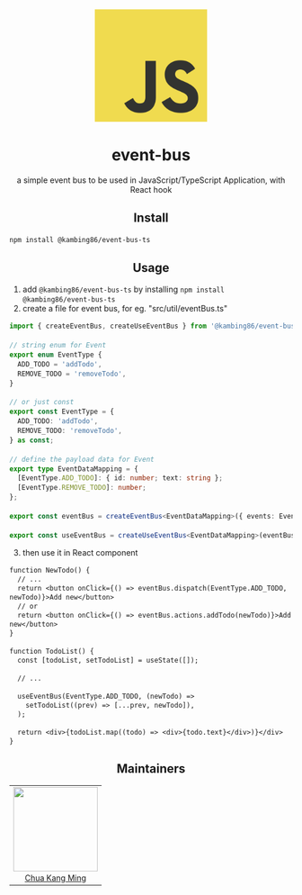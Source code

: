 <div align="center">
  <img width="200" height="200" src="https://raw.githubusercontent.com/voodootikigod/logo.js/master/js.png">
  <h1>event-bus</h1>
  <p>a simple event bus to be used in JavaScript/TypeScript Application, with React hook</p>
</div>

<h2 align="center">Install</h2>

```bash
npm install @kambing86/event-bus-ts
```

<h2 align="center">Usage</h2>

1) add `@kambing86/event-bus-ts` by installing `npm install @kambing86/event-bus-ts`
2) create a file for event bus, for eg. "src/util/eventBus.ts"
```ts
import { createEventBus, createUseEventBus } from '@kambing86/event-bus-ts';

// string enum for Event
export enum EventType {
  ADD_TODO = 'addTodo',
  REMOVE_TODO = 'removeTodo',
}

// or just const
export const EventType = {
  ADD_TODO: 'addTodo',
  REMOVE_TODO: 'removeTodo',
} as const;

// define the payload data for Event
export type EventDataMapping = {
  [EventType.ADD_TODO]: { id: number; text: string };
  [EventType.REMOVE_TODO]: number;
};

export const eventBus = createEventBus<EventDataMapping>({ events: EventType });

export const useEventBus = createUseEventBus<EventDataMapping>(eventBus);
```
3) then use it in React component
```tsx
function NewTodo() {
  // ...
  return <button onClick={() => eventBus.dispatch(EventType.ADD_TODO, newTodo)}>Add new</button>
  // or
  return <button onClick={() => eventBus.actions.addTodo(newTodo)}>Add new</button>
}

function TodoList() {
  const [todoList, setTodoList] = useState([]);

  // ...

  useEventBus(EventType.ADD_TODO, (newTodo) =>
    setTodoList((prev) => [...prev, newTodo]),
  );

  return <div>{todoList.map((todo) => <div>{todo.text}</div>)}</div>
}
```

<h2 align="center">Maintainers</h2>

<table>
  <tbody>
    <tr>
      <td align="center">
        <a href="https://github.com/kambing86">
          <img width="150" height="150" src="https://avatars3.githubusercontent.com/u/1342133?s=460&v=4">
          </br>
          Chua Kang Ming
        </a>
      </td>
    </tr>
  <tbody>
</table>
